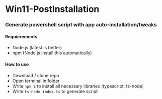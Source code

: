# Win11-PostInstallation

### Generate powershell script with app auto-installation/tweaks

#### Requierements
- Node.js (latest is better)
- npm (Node.js install this automatically)

#### How to use 
- Download / clone repo
- Open terminal in folder
- Write `npm i`  to install all necessary libraries (typescript, ts-node)
- Write `ts-node index.ts` to generate script
